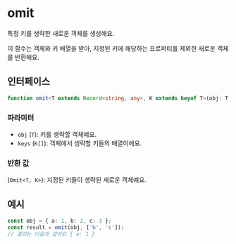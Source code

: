 # omit

특정 키를 생략한 새로운 객체를 생성해요.

이 함수는 객체와 키 배열을 받아, 지정된 키에 해당하는 프로퍼티를 제외한 새로운 객체를 반환해요.

## 인터페이스

```typescript
function omit<T extends Record<string, any>, K extends keyof T>(obj: T, keys: K[]): Omit<T, K>;
```

### 파라미터

- `obj` (`T`): 키를 생략할 객체예요.
- `keys` (`K[]`): 객체에서 생략할 키들의 배열이에요.

### 반환 값

(`Omit<T, K>`): 지정된 키들이 생략된 새로운 객체예요.

## 예시

```typescript
const obj = { a: 1, b: 2, c: 3 };
const result = omit(obj, ['b', 'c']);
// 결과는 다음과 같아요 { a: 1 }
```
